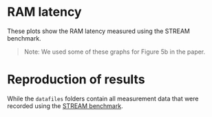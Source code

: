 RAM latency
===========

These plots show the RAM latency measured using the STREAM benchmark.

> Note: We used some of these graphs for Figure 5b in the paper.

Reproduction of results
=======================

While the `datafiles` folders contain all measurement data that were recorded using the [STREAM benchmark](http://www.cs.virginia.edu/stream/ref.html).
